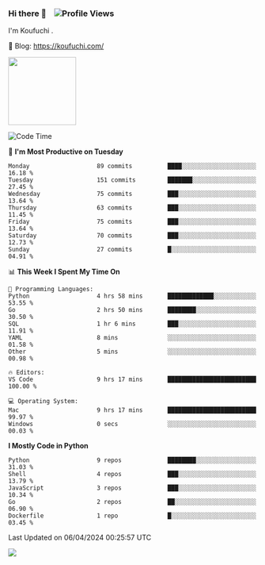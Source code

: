 ### Hi there 👋 &nbsp;&nbsp; ![Profile Views](https://komarev.com/ghpvc/?username=Koufuchi&base=200)

I'm Koufuchi . 

📔 Blog: <https://koufuchi.com/>

<img align="" height="137px" src="https://github-readme-stats-seven-nu-30.vercel.app/api?username=Koufuchi&hide=issues,contribs&show_icons=true&line_height=21&theme=radical&locale=en" />
<!-- <img align="" height="137px" src="https://github-readme-stats-seven-nu-30.vercel.app/api/top-langs/?username=Koufuchi&layout=compact&hide=blade,html,css,pug,scss&theme=radical&locale=en" /> -->

<!--START_SECTION:waka-->
![Code Time](http://img.shields.io/badge/Code%20Time-509%20hrs%2051%20mins-blue)

📅 **I'm Most Productive on Tuesday** 

```text
Monday                   89 commits          ████░░░░░░░░░░░░░░░░░░░░░   16.18 % 
Tuesday                  151 commits         ███████░░░░░░░░░░░░░░░░░░   27.45 % 
Wednesday                75 commits          ███░░░░░░░░░░░░░░░░░░░░░░   13.64 % 
Thursday                 63 commits          ███░░░░░░░░░░░░░░░░░░░░░░   11.45 % 
Friday                   75 commits          ███░░░░░░░░░░░░░░░░░░░░░░   13.64 % 
Saturday                 70 commits          ███░░░░░░░░░░░░░░░░░░░░░░   12.73 % 
Sunday                   27 commits          █░░░░░░░░░░░░░░░░░░░░░░░░   04.91 % 
```


📊 **This Week I Spent My Time On** 

```text
💬 Programming Languages: 
Python                   4 hrs 58 mins       █████████████░░░░░░░░░░░░   53.55 % 
Go                       2 hrs 50 mins       ████████░░░░░░░░░░░░░░░░░   30.50 % 
SQL                      1 hr 6 mins         ███░░░░░░░░░░░░░░░░░░░░░░   11.91 % 
YAML                     8 mins              ░░░░░░░░░░░░░░░░░░░░░░░░░   01.58 % 
Other                    5 mins              ░░░░░░░░░░░░░░░░░░░░░░░░░   00.98 % 

🔥 Editors: 
VS Code                  9 hrs 17 mins       █████████████████████████   100.00 % 

💻 Operating System: 
Mac                      9 hrs 17 mins       █████████████████████████   99.97 % 
Windows                  0 secs              ░░░░░░░░░░░░░░░░░░░░░░░░░   00.03 % 
```

**I Mostly Code in Python** 

```text
Python                   9 repos             ████████░░░░░░░░░░░░░░░░░   31.03 % 
Shell                    4 repos             ███░░░░░░░░░░░░░░░░░░░░░░   13.79 % 
JavaScript               3 repos             ███░░░░░░░░░░░░░░░░░░░░░░   10.34 % 
Go                       2 repos             ██░░░░░░░░░░░░░░░░░░░░░░░   06.90 % 
Dockerfile               1 repo              █░░░░░░░░░░░░░░░░░░░░░░░░   03.45 % 
```




 Last Updated on 06/04/2024 00:25:57 UTC
<!--END_SECTION:waka-->

![](https://hit.yhype.me/github/profile?user_id=46078832)
